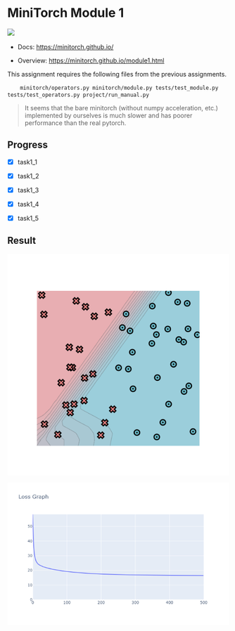 # MiniTorch Module 1

<img src="https://minitorch.github.io/_images/match.png" width="100px">

* Docs: https://minitorch.github.io/

* Overview: https://minitorch.github.io/module1.html

This assignment requires the following files from the previous assignments.

        minitorch/operators.py minitorch/module.py tests/test_module.py tests/test_operators.py project/run_manual.py

> It seems that the bare minitorch (without numpy acceleration, etc.) implemented by ourselves is much slower and has poorer performance than the real pytorch.

## Progress

- [x] task1_1

- [x] task1_2

- [x] task1_3

- [x] task1_4

- [x] task1_5

## Result

![result_simple](result\result_simple.png)

![loss_simple](result\loss_simple.png)

